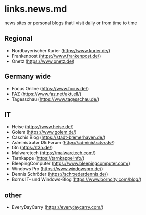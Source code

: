 # links.news.md
news sites or personal blogs that I visit daily or from time to time

## Regional 
 - Nordbayerischer Kurier (https://www.kurier.de/)
 - Frankenpost (https://www.frankenpost.de/)
 - Onetz (https://www.onetz.de/)

## Germany wide
 - Focus Online (https://www.focus.de/)
 - FAZ (https://www.faz.net/aktuell/)
 - Tagesschau (https://www.tagesschau.de/)

## IT
 - Heise (https://www.heise.de/)
 - Golem (https://www.golem.de/)
 - Caschis Blog (https://stadt-bremerhaven.de/)
 - Administrator DE Forum (https://administrator.de/)
 - t3n (https://t3n.de/)
 - Malwaretech (https://malwaretech.com/)
 - Tarnkappe (https://tarnkappe.info/)
 - BleepingComputer (https://www.bleepingcomputer.com/)
 - Windows Pro (https://www.windowspro.de/)
 - Dennis Schröder (https://schroederdennis.de/)
 - Borns IT- und Windows-Blog (https://www.borncity.com/blog/)

## other
 - EveryDayCarry (https://everydaycarry.com/)
